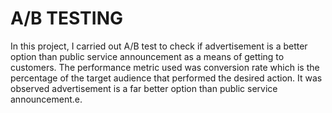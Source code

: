 # A/B TESTING
In this project, I carried out A/B test to check if advertisement is a better option than public service announcement as a means of getting to customers. The performance metric used was conversion rate which is the percentage of the target audience that performed the desired action. It was observed advertisement is a far better option than public service announcement.e.
